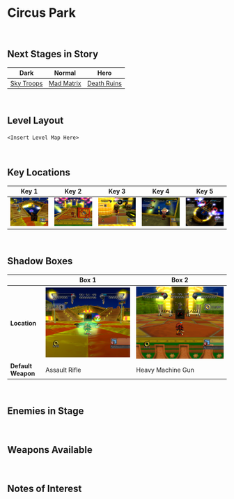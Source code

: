 # Circus Park

<br />

## Next Stages in Story
|Dark|Normal|Hero|
|--|--|--|
|[Sky Troops](../SkyTroops)|[Mad Matrix](../MadMatrix)|[Death Ruins](../DeathRuins)|

<br />

## Level Layout
```
<Insert Level Map Here>
```

<br />

## Key Locations
|Key 1|Key 2|Key 3|Key 4|Key 5|
|--|--|--|--|--|
|[ ![](../img/CircusPark/CircusPark-Key1.png) ](../img/CircusPark/CircusPark-Key1.png)|[ ![](../img/CircusPark/CircusPark-Key2.png) ](../img/CircusPark/CircusPark-Key2.png)|[ ![](../img/CircusPark/CircusPark-Key3.png) ](../img/CircusPark/CircusPark-Key3.png)|[ ![](../img/CircusPark/CircusPark-Key4.png) ](../img/CircusPark/CircusPark-Key4.png)|[ ![](../img/CircusPark/CircusPark-Key5.png) ](../img/CircusPark/CircusPark-Key5.png)|

<br />

## Shadow Boxes
| |Box 1|Box 2|
|-|-|-|
|__Location__|[ ![](../img/CircusPark/CircusPark-SpecialWeaponsContainer1.png) ](../img/CircusPark/CircusPark-SpecialWeaponsContainer1.png)|[ ![](../img/CircusPark/CircusPark-SpecialWeaponsContainer2.png) ](../img/CircusPark/CircusPark-SpecialWeaponsContainer2.png)|
|__Default Weapon__|Assault Rifle|Heavy Machine Gun|

<br />

## Enemies in Stage

<br />

## Weapons Available

<br />

## Notes of Interest

<br />